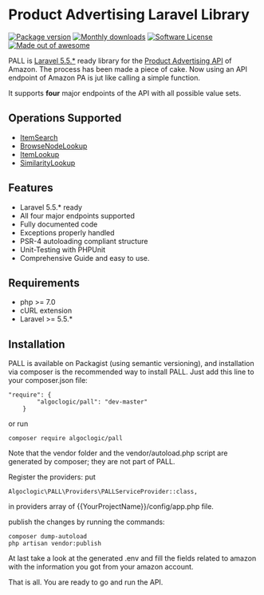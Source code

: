 Product Advertising Laravel Library
=========================
[![Package version](https://img.shields.io/packagist/v/algoclogic/pall.svg?style=flat-square)](https://packagist.org/packages/algoclogic/pall)
[![Monthly downloads](http://img.shields.io/packagist/dm/algoclogic/pall.svg?style=flat-square)](https://packagist.org/packages/algoclogic/pall)
[![Software License](https://img.shields.io/badge/license-MIT-brightgreen.svg?style=flat-square)](LICENSE.md)
[![Made out of awesome](https://img.shields.io/badge/made_out_of_awesome-✓-brightgreen.svg?style=flat-square)](http://algoclogic.com)

PALL is [Laravel 5.5.*](https://laravel.com/docs/5.5/releases#laravel-5.5) ready library for the [Product Advertising API](http://docs.aws.amazon.com/AWSECommerceService/latest/DG/Welcome.html) of Amazon. The process has been made a piece of cake.
Now using an API endpoint of Amazon PA is jut like calling a simple function.

It supports **four** major endpoints of the API with all possible value sets. 

Operations Supported
--------
* [ItemSearch](http://webservices.amazon.com/scratchpad/)
* [BrowseNodeLookup](http://webservices.amazon.com/scratchpad/)
* [ItemLookup](http://webservices.amazon.com/scratchpad/)
* [SimilarityLookup](http://webservices.amazon.com/scratchpad/)

Features
--------
* Laravel 5.5.* ready
* All four major endpoints supported
* Fully documented code
* Exceptions properly handled
* PSR-4 autoloading compliant structure
* Unit-Testing with PHPUnit
* Comprehensive Guide and easy to use.

Requirements
--------
* php >= 7.0
* cURL extension
* Laravel >= 5.5.*

Installation
--------
PALL is available on Packagist (using semantic versioning), and installation via composer is the recommended way to install PALL. Just add this line to your composer.json file:
```
"require": {
        "algoclogic/pall": "dev-master"
    }
```
or run
```
composer require algoclogic/pall
```

Note that the vendor folder and the vendor/autoload.php script are generated by composer; they are not part of PALL.

Register the providers: 
put
```
Algoclogic\PALL\Providers\PALLServiceProvider::class,
```
in providers array of {{YourProjectName}}/config/app.php file.



publish the changes by running the commands:
```
composer dump-autoload
php artisan vendor:publish
```
At last take a look at the generated .env and fill the fields related to amazon with the information you got from your amazon account.

That is all. You are ready to go and run the API.